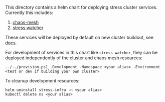 This directory contains a helm chart for deploying stress cluster services.  Currently this includes:

1. [chaos-mesh](https://chaos-mesh.org/docs/)
1. [stress watcher](https://github.com/Azure/azure-sdk-tools/tree/main/tools/stress-cluster/services/Stress.Watcher)

These services will be deployed by default on new cluster buildout, see [docs](https://github.com/Azure/azure-sdk-tools/tree/main/tools/stress-cluster/cluster#deploying-clusters).

For development of services in this chart like `stress watcher`, they can be deployed independently of the cluster and chaos mesh resources:

```
../../provision.ps1 -Development -Namespace <your alias> -Environment <test or dev if building your own cluster>
```

To cleanup development resources:

```
helm uninstall stress-infra -n <your alias>
kubectl delete ns <your alias>
```